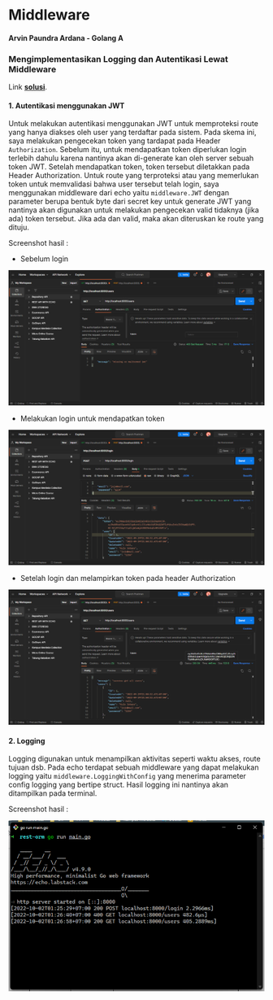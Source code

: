 # Middleware

#### Arvin Paundra Ardana - Golang A

### Mengimplementasikan Logging dan Autentikasi Lewat Middleware

Link [**solusi**](https://github.com/arvinpaundra/go_arvin-paundra-ardana/tree/master/19_Middleware/praktikum).

#### 1. Autentikasi menggunakan JWT

Untuk melakukan autentikasi menggunakan JWT untuk memproteksi route yang hanya diakses oleh user yang terdaftar pada sistem. Pada skema ini, saya melakukan pengecekan token yang tardapat pada Header `Authorization`. Sebelum itu, untuk mendapatkan token diperlukan login terlebih dahulu karena nantinya akan di-generate kan oleh server sebuah token JWT. Setelah mendapatkan token, token tersebut diletakkan pada Header Authorization. Untuk route yang terproteksi atau yang memerlukan token untuk memvalidasi bahwa user tersebut telah login, saya menggunakan middleware dari echo yaitu `middleware.JWT` dengan parameter berupa bentuk byte dari secret key untuk generate JWT yang nantinya akan digunakan untuk melakukan pengecekan valid tidaknya (jika ada) token tersebut. Jika ada dan valid, maka akan diteruskan ke route yang dituju.

Screenshot hasil :

- Sebelum login

![img1](https://github.com/arvinpaundra/go_arvin-paundra-ardana/blob/master/19_Middleware/screenshots/Screenshot_9.png)

- Melakukan login untuk mendapatkan token

![img2](https://github.com/arvinpaundra/go_arvin-paundra-ardana/blob/master/19_Middleware/screenshots/Screenshot_8.png)

- Setelah login dan melampirkan token pada header Authorization

![img3](https://github.com/arvinpaundra/go_arvin-paundra-ardana/blob/master/19_Middleware/screenshots/Screenshot_10.png)

#### 2. Logging

Logging digunakan untuk menampilkan aktivitas seperti waktu akses, route tujuan dsb. Pada echo terdapat sebuah middleware yang dapat melakukan logging yaitu `middleware.LoggingWithConfig` yang menerima parameter config logging yang bertipe struct. Hasil logging ini nantinya akan ditampilkan pada terminal.

Screenshot hasil :

![img4](https://github.com/arvinpaundra/go_arvin-paundra-ardana/blob/master/19_Middleware/screenshots/Screenshot_11.png)
